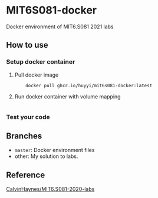 # MIT6S081-docker
Docker environment of MIT6.S081 2021 labs

## How to use

### Setup docker container
1. Pull docker image
    ```shell 
        docker pull ghcr.io/huyyi/mit6s081-docker:latest
    ```
2. Run docker container with volume mapping
    ``` shell 

    ```
### Test your code

## Branches

- `master`: Docker environment files
- other: My solution to labs.

## Reference
[CalvinHaynes/MIT6.S081-2020-labs](https://github.com/CalvinHaynes/MIT6.S081-2020-labs)
